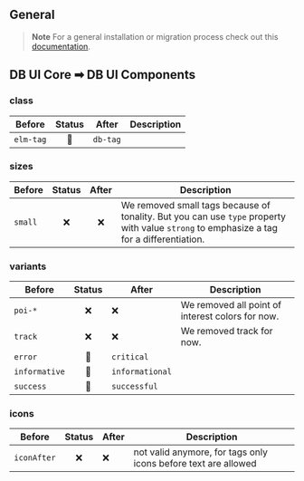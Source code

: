 ## General

> **Note**
> For a general installation or migration process check out this [documentation](https://www.npmjs.com/package/@db-ui/components).

## DB UI Core ➡ DB UI Components

### class

| Before    | Status | After    | Description |
| --------- | :----: | -------- | ----------- |
| `elm-tag` |   🔁   | `db-tag` |             |

### sizes

| Before  | Status | After | Description                                                                                                        |
| ------- | :----: | :---: | ------------------------------------------------------------------------------------------------------------------ |
| `small` |   ❌   |  ❌   | We removed small tags because of tonality. But you can use `type` property with value `strong` to emphasize a tag for a differentiation. |

### variants

| Before        | Status | After           | Description                                      |
| ------------- | :----: | --------------- | ------------------------------------------------ |
| `poi-*`       |   ❌   | ❌              | We removed all point of interest colors for now. |
| `track`       |   ❌   | ❌              | We removed track for now.                        |
| `error`       |   🔁   | `critical`      |                                                  |
| `informative` |   🔁   | `informational` |                                                  |
| `success`     |   🔁   | `successful`    |                                                  |

### icons

| Before      | Status | After | Description                                                    |
| ----------- | :----: | ----- | -------------------------------------------------------------- |
| `iconAfter` |   ❌   | ❌    | not valid anymore, for tags only icons before text are allowed |
